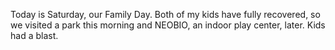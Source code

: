 Today is Saturday, our Family Day. Both of my kids have fully recovered, so we visited a park this morning and NEOBIO, an indoor play center, later. Kids had a blast.
